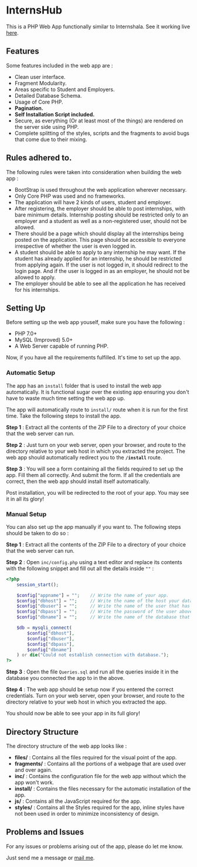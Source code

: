 # InternsHub

This is a PHP Web App functionally similar to Internshala.
See it working live [here](#putlinkhere).

## Features

Some features included in the web app are : 

- Clean user interface.
- Fragment Modularity.
- Areas specific to Student and Employers.
- Detailed Database Schema.
- Usage of Core PHP.
- **Pagination.**
- **Self Installation Script included.**
- Secure, as everything (Or at least most of the things) are rendered on the server side using PHP.
- Complete splitting of the styles, scripts and the fragments to avoid bugs that come due to their mixing.

## Rules adhered to.

The following rules were taken into consideration when building the web app : 

- BootStrap is used throughout the web application wherever necessary.
- Only Core PHP was used and no frameworks.
- The application will have 2 kinds of users, student and employer.
- After registering, the employer should be able to post internships, with bare minimum details. Internship posting should be restricted only to an employer and a student as well as a non-registered user, should not be allowed.
- There should be a page which should display all the internships being posted on the application. This page should be accessible to everyone irrespective of whether the user is even logged in.
- A student should be able to apply to any internship he may want. If the student has already applied for an internship, he should be restricted from applying again. If the user is not logged in, it should redirect to the login page. And if the user is logged in as an employer, he should not be allowed to apply.
- The employer should be able to see all the application he has received for his internships.

## Setting Up

Before setting up the web app youself, make sure you have the following : 

- PHP 7.0+
- MySQL (Improved) 5.0+
- A Web Server capable of running PHP.

Now, if you have all the requirements fulfilled. It's time to set up the app.

### Automatic Setup

The app has an `install` folder that is used to install the web app automatically. It is functional sugar over the existing app ensuring you don't have to waste much time setting the web app up.

The app will automatically route to `install/` route when it is run for the first time. Take the following steps to install the app.

**Step 1** : Extract all the contents of the ZIP File to a directory of your choice that the web server can run.

**Step 2** : Just turn on your web server, open your browser, and route to the directory relative to your web host in which you extracted the project. The web app should automatically redirect you to the **`/install`** route.

**Step 3** : You will see a form containing all the fields required to set up the app. Fill them all correctly. And submit the form. If all the credentials are correct, then the web app should install itself automatically.

Post installation, you will be redirected to the root of your app. You may see it in all its glory!

### Manual Setup

You can also set up the app manually if you want to. The following steps should be taken to do so : 

**Step 1** : Extract all the contents of the ZIP File to a directory of your choice that the web server can run.

**Step 2** : Open `inc/config.php` using a text editor and replace its contents with the following snippet and fill out all the details inside `""` :

```php
<?php
	session_start();

	$config["appname"] = "";	// Write the name of your app.
	$config["dbhost"] = "";		// Write the name of the host your database is hosted on.
	$config["dbuser"] = "";		// Write the name of the user that has access to your database.
	$config["dbpass"] = "";		// Write the password of the user above.
	$config["dbname"] = "";		// Write the name of the database that needs to be connected.

	$db = mysqli_connect(
		$config["dbhost"],
		$config["dbuser"],
		$config["dbpass"],
		$config["dbname"]
	) or die("Could not establish connection with database.");
?>
```

**Step 3** : Open the file `Queries.sql` and run all the queries inside it in the database you connected the app to in the above.

**Step 4** : The web app should be setup now if you entered the correct credentials. Turn on your web server, open your browser, and route to the directory relative to your web host in which you extracted the app.

You should now be able to see your app in its full glory!

## Directory Structure

The directory structure of the web app looks like : 

- **files/** : Contains all the files required for the visual point of the app.
- **fragments/** : Contains all the portions of a webpage that are used over and over again.
- **inc/** : Contains the configuration file for the web app without which the app won't work.
- **install/** : Contains the files necessary for the automatic installation of the app.
- **js/** : Contains all the JavaScript required for the app.
- **styles/** : Contains all the Styles required for the app, inline styles have not been used in order to minimize inconsistency of design.

## Problems and Issues

For any issues or problems arising out of the app, please do let me know.

Just send me a message or [mail me](mailto:devesh2027@gmail.com).